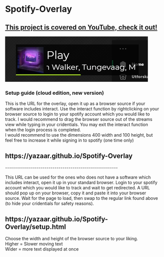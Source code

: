 # Spotify-Overlay
<h2><a href="https://www.youtube.com/watch?v=jV7i-dB8Quc">This project is covered on YouTube, check it out!</a></h2>
<img src="https://raw.githubusercontent.com/Yazaar/Project-Assets/master/SpotifyAPI/preview.png"/>
<h3>Setup guide (cloud edition, new version)</h3>
This is the URL for the overlay, open it up as a browser source if your software includes interact. Use the interact function by rightclicking on your browser source to login to your spotify account which you would like to track. I would recommend to drag the browser source out of the streams view while typing in your cridentials. You may exit the interact function when the login process is completed.<br>
I would recommend to use the dimensions 400 width and 100 height, but feel free to increase it while signing in to spotify (one time only)
<h2>https://yazaar.github.io/Spotify-Overlay</h2>
<p>---------------------------------------------------------</p>
This URL can be used for the ones who does not have a software which includes interact, open it up in your standard browser. Login to your spotify account which you would like to track and wait to get redirected. A URL should pop up on your browser, copy it and paste it into your browser source. Wait for the page to load, then swap to the regular link found above (to hide your cridentials for safety reasons).
<h2>https://yazaar.github.io/Spotify-Overlay/setup.html</h2>

Choose the width and height of the browser source to your liking.<br>
Higher = Slower moving text<br>
Wider = more text displayed at once
